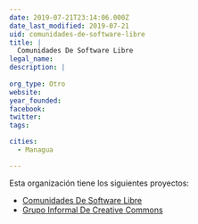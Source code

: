 ```yaml
---
date: 2019-07-21T23:14:06.000Z
date_last_modified: 2019-07-21
uid: comunidades-de-software-libre
title: |
  Comunidades De Software Libre
legal_name: 
description: |
  
org_type: Otro
website: 
year_founded: 
facebook: 
twitter: 
tags:

cities: 
  - Managua

---
```


Esta organización tiene los siguientes proyectos:

- [Comunidades De Software Libre](/proyectos/comunidades-de-software-libre)
- [Grupo Informal De Creative Commons](/proyectos/grupo-informal-de-creative-commons)
